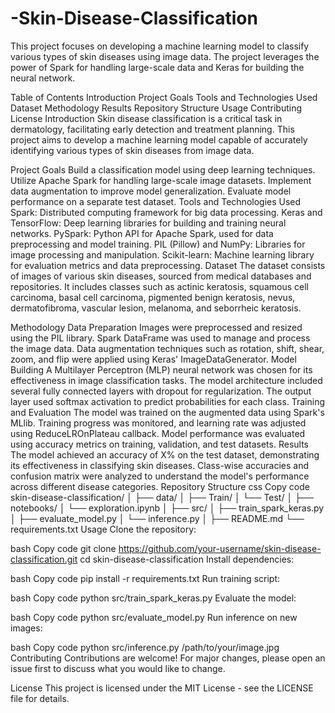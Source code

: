 # -Skin-Disease-Classification
This project focuses on developing a machine learning model to classify various types of skin diseases using image data. The project leverages the power of Spark for handling large-scale data and Keras for building the neural network.

Table of Contents
Introduction
Project Goals
Tools and Technologies Used
Dataset
Methodology
Results
Repository Structure
Usage
Contributing
License
Introduction
Skin disease classification is a critical task in dermatology, facilitating early detection and treatment planning. This project aims to develop a machine learning model capable of accurately identifying various types of skin diseases from image data.

Project Goals
Build a classification model using deep learning techniques.
Utilize Apache Spark for handling large-scale image datasets.
Implement data augmentation to improve model generalization.
Evaluate model performance on a separate test dataset.
Tools and Technologies Used
Spark: Distributed computing framework for big data processing.
Keras and TensorFlow: Deep learning libraries for building and training neural networks.
PySpark: Python API for Apache Spark, used for data preprocessing and model training.
PIL (Pillow) and NumPy: Libraries for image processing and manipulation.
Scikit-learn: Machine learning library for evaluation metrics and data preprocessing.
Dataset
The dataset consists of images of various skin diseases, sourced from medical databases and repositories. It includes classes such as actinic keratosis, squamous cell carcinoma, basal cell carcinoma, pigmented benign keratosis, nevus, dermatofibroma, vascular lesion, melanoma, and seborrheic keratosis.

Methodology
Data Preparation
Images were preprocessed and resized using the PIL library.
Spark DataFrame was used to manage and process the image data.
Data augmentation techniques such as rotation, shift, shear, zoom, and flip were applied using Keras' ImageDataGenerator.
Model Building
A Multilayer Perceptron (MLP) neural network was chosen for its effectiveness in image classification tasks.
The model architecture included several fully connected layers with dropout for regularization.
The output layer used softmax activation to predict probabilities for each class.
Training and Evaluation
The model was trained on the augmented data using Spark's MLlib.
Training progress was monitored, and learning rate was adjusted using ReduceLROnPlateau callback.
Model performance was evaluated using accuracy metrics on training, validation, and test datasets.
Results
The model achieved an accuracy of X% on the test dataset, demonstrating its effectiveness in classifying skin diseases.
Class-wise accuracies and confusion matrix were analyzed to understand the model's performance across different disease categories.
Repository Structure
css
Copy code
skin-disease-classification/
│
├── data/
│   ├── Train/
│   └── Test/
│
├── notebooks/
│   └── exploration.ipynb
│
├── src/
│   ├── train_spark_keras.py
│   ├── evaluate_model.py
│   └── inference.py
│
├── README.md
└── requirements.txt
Usage
Clone the repository:

bash
Copy code
git clone https://github.com/your-username/skin-disease-classification.git
cd skin-disease-classification
Install dependencies:

bash
Copy code
pip install -r requirements.txt
Run training script:

bash
Copy code
python src/train_spark_keras.py
Evaluate the model:

bash
Copy code
python src/evaluate_model.py
Run inference on new images:

bash
Copy code
python src/inference.py /path/to/your/image.jpg
Contributing
Contributions are welcome! For major changes, please open an issue first to discuss what you would like to change.

License
This project is licensed under the MIT License - see the LICENSE file for details.
